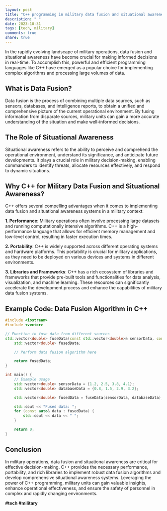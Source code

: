```yaml
---
layout: post
title: "C++ programming in military data fusion and situational awareness"
description: " "
date: 2023-10-31
tags: [tech, military]
comments: true
share: true
---
```


In the rapidly evolving landscape of military operations, data fusion and situational awareness have become crucial for making informed decisions in real-time. To accomplish this, powerful and efficient programming languages like C++ have emerged as a popular choice for implementing complex algorithms and processing large volumes of data.

## What is Data Fusion?

Data fusion is the process of combining multiple data sources, such as sensors, databases, and intelligence reports, to obtain a unified and comprehensive picture of the current operational environment. By fusing information from disparate sources, military units can gain a more accurate understanding of the situation and make well-informed decisions.

## The Role of Situational Awareness

Situational awareness refers to the ability to perceive and comprehend the operational environment, understand its significance, and anticipate future developments. It plays a crucial role in military decision-making, enabling commanders to identify threats, allocate resources effectively, and respond to dynamic situations.

## Why C++ for Military Data Fusion and Situational Awareness?

C++ offers several compelling advantages when it comes to implementing data fusion and situational awareness systems in a military context:

**1. Performance**: Military operations often involve processing large datasets and running computationally intensive algorithms. C++ is a high-performance language that allows for efficient memory management and low-level control, resulting in faster execution times.

**2. Portability**: C++ is widely supported across different operating systems and hardware platforms. This portability is crucial for military applications, as they need to be deployed on various devices and systems in different environments.

**3. Libraries and Frameworks**: C++ has a rich ecosystem of libraries and frameworks that provide pre-built tools and functionalities for data analysis, visualization, and machine learning. These resources can significantly accelerate the development process and enhance the capabilities of military data fusion systems.

## Example Code: Data Fusion Algorithm in C++

```cpp
#include <iostream>
#include <vector>

// Function to fuse data from different sources
std::vector<double> fuseData(const std::vector<double>& sensorData, const std::vector<double>& databaseData) {
    std::vector<double> fusedData;

    // Perform data fusion algorithm here

    return fusedData;
}

int main() {
    // Example usage
    std::vector<double> sensorData = {1.2, 2.5, 3.8, 4.1};
    std::vector<double> databaseData = {0.8, 1.5, 2.9, 3.2};

    std::vector<double> fusedData = fuseData(sensorData, databaseData);

    std::cout << "Fused data: ";
    for (const auto& data : fusedData) {
        std::cout << data << " ";
    }

    return 0;
}
```

## Conclusion

In military operations, data fusion and situational awareness are critical for effective decision-making. C++ provides the necessary performance, portability, and rich libraries to implement robust data fusion algorithms and develop comprehensive situational awareness systems. Leveraging the power of C++ programming, military units can gain valuable insights, enhance operational effectiveness, and ensure the safety of personnel in complex and rapidly changing environments.

**#tech** **#military**